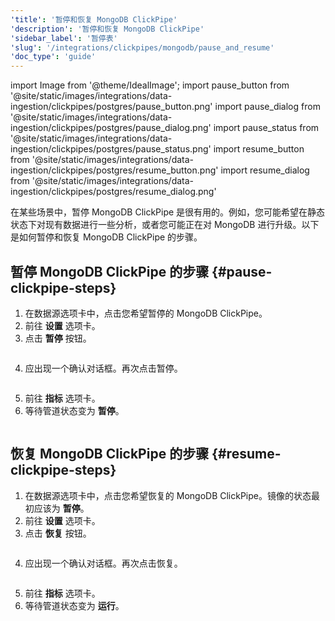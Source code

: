 ```yaml
---
'title': '暂停和恢复 MongoDB ClickPipe'
'description': '暂停和恢复 MongoDB ClickPipe'
'sidebar_label': '暂停表'
'slug': '/integrations/clickpipes/mongodb/pause_and_resume'
'doc_type': 'guide'
---
```


import Image from '@theme/IdealImage';
import pause_button from '@site/static/images/integrations/data-ingestion/clickpipes/postgres/pause_button.png'
import pause_dialog from '@site/static/images/integrations/data-ingestion/clickpipes/postgres/pause_dialog.png'
import pause_status from '@site/static/images/integrations/data-ingestion/clickpipes/postgres/pause_status.png'
import resume_button from '@site/static/images/integrations/data-ingestion/clickpipes/postgres/resume_button.png'
import resume_dialog from '@site/static/images/integrations/data-ingestion/clickpipes/postgres/resume_dialog.png'

在某些场景中，暂停 MongoDB ClickPipe 是很有用的。例如，您可能希望在静态状态下对现有数据进行一些分析，或者您可能正在对 MongoDB 进行升级。以下是如何暂停和恢复 MongoDB ClickPipe 的步骤。

## 暂停 MongoDB ClickPipe 的步骤 {#pause-clickpipe-steps}

1. 在数据源选项卡中，点击您希望暂停的 MongoDB ClickPipe。
2. 前往 **设置** 选项卡。
3. 点击 **暂停** 按钮。

<Image img={pause_button} border size="md"/>

4. 应出现一个确认对话框。再次点击暂停。

<Image img={pause_dialog} border size="md"/>

5. 前往 **指标** 选项卡。
6. 等待管道状态变为 **暂停**。

<Image img={pause_status} border size="md"/>

## 恢复 MongoDB ClickPipe 的步骤 {#resume-clickpipe-steps}
1. 在数据源选项卡中，点击您希望恢复的 MongoDB ClickPipe。镜像的状态最初应该为 **暂停**。
2. 前往 **设置** 选项卡。
3. 点击 **恢复** 按钮。

<Image img={resume_button} border size="md"/>

4. 应出现一个确认对话框。再次点击恢复。

<Image img={resume_dialog} border size="md"/>

5. 前往 **指标** 选项卡。
6. 等待管道状态变为 **运行**。
